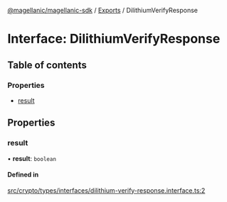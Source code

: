 [@magellanic/magellanic-sdk](../README.md) / [Exports](../modules.md) / DilithiumVerifyResponse

# Interface: DilithiumVerifyResponse

## Table of contents

### Properties

- [result](DilithiumVerifyResponse.md#result)

## Properties

### result

• **result**: `boolean`

#### Defined in

[src/crypto/types/interfaces/dilithium-verify-response.interface.ts:2](https://github.com/Magellanic-AI/magellanic-sdk-nodejs/blob/0e4ce76/src/crypto/types/interfaces/dilithium-verify-response.interface.ts#L2)
